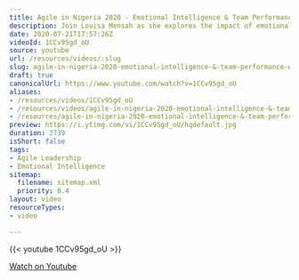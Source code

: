 ```yaml
---
title: Agile in Nigeria 2020 - Emotional Intelligence & Team Performance with Louisa Mensah
description: Join Louisa Mensah as she explores the impact of emotional intelligence on team performance in Agile environments in Nigeria. Discover key insights and strategies!
date: 2020-07-21T17:57:26Z
videoId: 1CCv95gd_oU
source: youtube
url: /resources/videos/:slug
slug: agile-in-nigeria-2020-emotional-intelligence-&-team-performance-with-louisa-mensah
draft: true
canonicalUrl: https://www.youtube.com/watch?v=1CCv95gd_oU
aliases:
- /resources/videos/1CCv95gd_oU
- /resources/videos/agile-in-nigeria-2020-emotional-intelligence-&-team-performance-with-louisa-mensah
- /resources/agile-in-nigeria-2020-emotional-intelligence-&-team-performance-with-louisa-mensah
preview: https://i.ytimg.com/vi/1CCv95gd_oU/hqdefault.jpg
duration: 2739
isShort: false
tags:
- Agile Leadership
- Emotional Intelligence
sitemap:
  filename: sitemap.xml
  priority: 0.4
layout: video
resourceTypes:
- video

---
```

{{< youtube 1CCv95gd_oU >}} 
  
 [Watch on Youtube](https://www.youtube.com/watch?v=1CCv95gd_oU)
